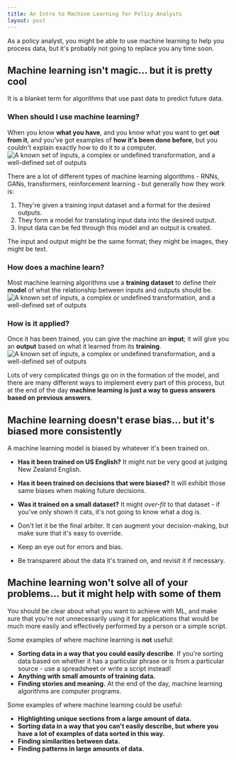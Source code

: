 ```yaml
---
title: An Intro to Machine Learning for Policy Analysts
layout: post
---
```


As a policy analyst, you might be able to use machine learning to help you process
data, but it's probably not going to replace you any time soon.

## Machine learning isn't magic... but it is pretty cool
It is a blanket term for algorithms that use past data to predict future data.

<div class="c-explanation">
  <h3 class="c-explanation__heading">
    When should I use machine learning?
  </h3>
  <div class="c-explanation__caption">
    When you know <strong>what you have</strong>, and you know what you want to get <strong>out from it</strong>,
    and you've got examples of <strong>how it's been done before</strong>,
    but you couldn't explain exactly how to do it to a computer.
  </div>

  <div class="c-explanation__image">
    <img src="{{site.baseurl}}/assets/img/input-output.gif" alt="A known set of inputs, a complex or undefined transformation, and a well-defined set of outputs">
  </div>
</div>

There are a lot of different types of machine learning algorithms - RNNs, GANs,
transformers, reinforcement learning - but generally how they work is:

1. They're given a training input dataset and a format for the desired outputs.
2. They form a model for translating input data into the desired output.
3. Input data can be fed through this model and an output is created.

The input and output might be the same format; they might be images, they might be
text.

<div class="c-explanation">
  <h3 class="c-explanation__heading">
    How does a machine learn?
  </h3>
  <div class="c-explanation__caption">
    Most machine learning algorithms use a <strong>training dataset</strong> to
    define their <strong>model</strong> of what the relationship between inputs
    and outputs should be.
  </div>

  <div class="c-explanation__image">
    <img src="{{site.baseurl}}/assets/img/training.gif" alt="A known set of inputs, a complex or undefined transformation, and a well-defined set of outputs">
  </div>
</div>

<div class="c-explanation">
  <h3 class="c-explanation__heading">
    How is it applied?
  </h3>
  <div class="c-explanation__caption">
    Once it has been trained, you can give the machine an <strong>input</strong>;
    it will give you an <strong>output</strong> based on what it learned from its
    <strong>training</strong>.
  </div>

  <div class="c-explanation__image">
    <img src="{{site.baseurl}}/assets/img/applying-model.gif" alt="A known set of inputs, a complex or undefined transformation, and a well-defined set of outputs">
  </div>
</div>

Lots of very complicated things go on in the formation of the model,
and there are many different ways to implement every part of this process,
but at the end of the day **machine learning is just a way to guess answers
based on previous answers**.

## Machine learning doesn't erase bias... but it's biased more consistently

A machine learning model is biased by whatever it's been trained on.

- **Has it been trained on US English?** It might not be very good at judging New Zealand English.
- **Has it been trained on decisions that were biased?** It will exhibit those same biases when making future decisions.
- **Was it trained on a small dataset?** It might *over-fit* to that dataset - if you've only shown it cats, it's not going to know what a dog is.

- Don't let it be the final arbiter. It can augment your decision-making, but make sure that it's easy to override.
- Keep an eye out for errors and bias.
- Be transparent about the data it's trained on, and revisit it if necessary.

## Machine learning won't solve all of your problems... but it might help with some of them
You should be clear about what you want to achieve with ML, and make sure that you're not unnecessarily using it for applications that would be much more easily and effectively performed by a person or a simple script.

Some examples of where machine learning is **not** useful:

- **Sorting data in a way that you could easily describe**. If you're sorting data based on whether it has a particular phrase or is from a particular source - use a spreadsheet or write a script instead!
- **Anything with small amounts of training data.**
- **Finding stories and meaning.** At the end of the day, machine learning algorithms are computer programs.

Some examples of where machine learning could be useful:

- **Highlighting unique sections from a large amount of data.**
- **Sorting data in a way that you can't easily describe, but where you have a lot of examples of data sorted in this way.**
- **Finding similarities between data.**
- **Finding patterns in large amounts of data.**
